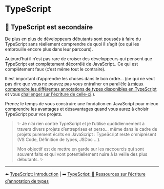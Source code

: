 # TypeScript

## 🙊 TypeScript est secondaire

De plus en plus de développeurs débutants sont poussés à faire du TypeScript sans réellement comprendre de quoi il s’agit (ce qui les embrouille encore plus dans leur parcours).

Aujourd’hui il n’est pas rare de croiser des développeurs qui pensent que TypeScript est complètement décorrélé de JavaScript.. Ce qui est complètement faux (c’est même tout le contraire).

Il est important d’apprendre les choses dans le bon ordre… (ce qui ne veut pas dire que vous ne pouvez pas vous entraîner en parallèle [à mieux comprendre les différentes annotations de types disponibles en TypeScript](https://2ality.com/2018/04/type-notation-typescript.html) et vous [challenger sur l'écriture de celle-ci](https://github.com/type-challenges/type-challenges).).

Prenez le temps de vous construire une fondation en JavaScript pour mieux comprendre les avantages et désavantages quand vous aurez à choisir TypeScript pour vos projets.

> ✨ Je n’ai rien contre TypeScript et je l’utilise quotidiennement à travers divers projets d’entreprises et perso… même dans le cadre de projets purement écrits en JavaScript : TypeScript  reste omniprésent (VS Code, Définition de types, JSDoc …).
>
> Mon objectif est de mettre en garde sur les raccourcis qui sont souvent faits et qui vont potentiellement nuire à la veille des plus débutants. ✨

---

⬅️ [TypeScript: Introduction](./1-introduction.md) |
➡️ [TypeScript: 🐲 Ressources sur l’écriture d’annotation de types](./3-ressources.md)
